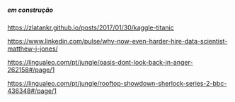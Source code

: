 ##### em construção

https://zlatankr.github.io/posts/2017/01/30/kaggle-titanic

https://www.linkedin.com/pulse/why-now-even-harder-hire-data-scientist-matthew-j-jones/

https://lingualeo.com/pt/jungle/oasis-dont-look-back-in-anger-262158#/page/1

https://lingualeo.com/pt/jungle/rooftop-showdown-sherlock-series-2-bbc-436348#/page/1
